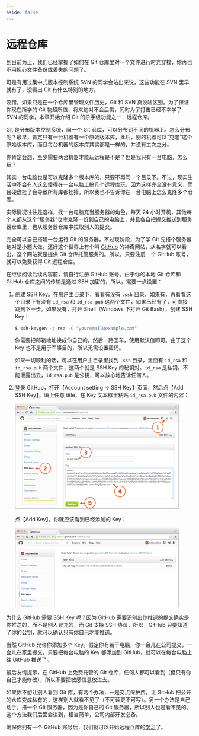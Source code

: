 ```yaml
---
aside: false
---
```


# 远程仓库

到目前为止，我们已经掌握了如何在 Git 仓库里对一个文件进行时光穿梭，你再也不用担心文件备份或丢失的问题了。

可是有用过集中式版本控制系统 SVN 的同学会站出来说，这些功能在 SVN 里早就有了，没看出 Git 有什么特别的地方。

没错，如果只是在一个仓库里管理文件历史，Git 和 SVN 真没啥区别。为了保证你现在所学的 Git 物超所值，将来绝对不会后悔，同时为了打击已经不幸学了 SVN 的同学，本章开始介绍 Git 的杀手级功能之一：远程仓库。

Git 是分布版本控制系统，同一个 Git 仓库，可以分布到不同的机器上。怎么分布呢？最早，肯定只有一台机器有一个原始版本库，此后，别的机器可以“克隆”这个原始版本库，而且每台机器的版本库其实都是一样的，并没有主次之分。

你肯定会想，至少需要两台机器才能玩远程是不是？但是我只有一台电脑，怎么玩？

其实一台电脑也是可以克隆多个版本库的，只要不再同一个目录下。不过，现实生活中不会有人这么傻得在一台电脑上搞几个远程库玩，因为这样完全没有意义，而且硬盘挂了会导致所有库都挂掉，所以我也不告诉你在一台电脑上怎么克隆多个仓库。

实际情况往往是这样，找一台电脑充当服务器的角色，每天 24 小时开机，其他每个人都从这个“服务器”仓库克隆一份到自己的电脑上，并且各自把提交推送到服务器仓库里，也从服务器仓库中拉取别人的提交。

完全可以自己搭建一台运行 Git 的服务器，不过现阶段，为了学 Git 先搭个服务器绝对是小题大做。还好这个世界上有个叫 [GitHub](https://github.com) 的神奇网站，从名字就可以看出，这个网站就是提供 Git 仓库托管服务的。所以，只要注册一个 GitHub 账号，就可以免费获得 Git 远程仓库。

在继续阅读后续内容前，请自行注册 GitHub 账号。由于你的本地 Git 仓库和 GitHub 仓库之间的传输是通过 SSH 加密的，所以，需要一点设置：

1. 创建 SSH Key。在用户主目录下，看看有没有 `.ssh` 目录，如果有，再看看这个目录下有没有 `id_rsa` 和 `id_rsa.pub` 这两个文件，如果已经有了，可直接跳到下一步。如果没有，打开 Shell（Windows 下打开 Git Bash），创建 SSH Key：

   ```sh
   $ ssh-keygen -t rsa -C "youremail@example.com"
   ```

   你需要把邮箱地址换成你自己的，然后一路回车，使用默认值即可。由于这个 Key 也不是用于军事目的，所以无需设置密码。

   如果一切顺利的话，可以在用户主目录里找到 `.ssh` 目录，里面有 `id_rsa` 和 `id_rsa.pub` 两个文件，这两个就是 SSH Key 的秘钥对。`id_rsa` 是私钥，不能泄露出去，`id_rsa.pub` 是公钥，可以放心地告诉任何人。

2. 登录 GitHub，打开【Account setting → SSH Key】页面，然后点【Add SSH Key】，填上任意 title，在 Key 文本框里粘贴 `id_rsa.pub` 文件的内容：

   ![01](./images/01.png)

   点【Add Key】，你就应该看到已经添加的 Key：

   ![02](./images/02.png)

为什么 GitHub 需要 SSH Key 呢？因为 GitHub 需要识别出你推送的提交确实是你推送的，而不是别人冒充的，而 Git 支持 SSH 协议，所以，GitHub 只要知道了你的公钥，就可以确认只有你自己才能推送。

当然 GitHub 允许你添加多个 Key。假定你有若干电脑，你一会儿在公司提交，一会儿在家里提交，只要把每台电脑的 Key 都添加到 GitHub，就可以在每台电脑上往 GitHub 推送了。

最后友情提示，在 GitHub 上免费托管的 Git 仓库，任何人都可以看到（但只有你自己才能修改），所以不要把敏感信息放进去。

如果你不想让别人看到 Git 库，有两个办法，一是交点保护费，让 GitHub 把公开的仓库变成私有的，这样别人就看不见了（不可读更不可写）。另一个办法是自己动手，搭一个 Git 服务器，因为是你自己的 Git 服务器，所以别人也是看不见的。这个方法我们后面会讲到，相当简单，公司内部开发必备。

确保你拥有一个 GitHub 账号后，我们就可以开始远程仓库的[学习](./add)了。
